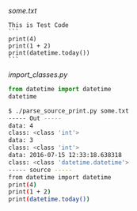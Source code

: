 <i>some.txt</i>
<pre><code class="lang-python">This is Test Code
```
print(4)
print(1 + 2)
print(datetime.today())
```
</code></pre>

<i>import_classes.py</i>
```python
from datetime import datetime
datetime
```

```sh
$ ./parse_source_print.py some.txt
----- Out -----
data: 4
class: <class 'int'>
data: 3
class: <class 'int'>
data: 2016-07-15 12:33:18.638318
class: <class 'datetime.datetime'>
----- source -----
from datetime import datetime
print(4)
print(1 + 2)
print(datetime.today())

```
